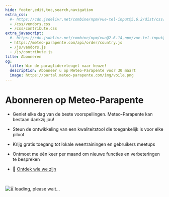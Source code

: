 ```yaml
---
hide: footer,edit,toc,search,navigation
extra_css:
  #- https://cdn.jsdelivr.net/combine/npm/vue-tel-input@5.6.2/dist/css/component.min.css,npm/vue-tel-input@5.6.2/dist/css/sprite.min.css
  - /css/vendors.css
  - /css/contribute.css
extra_javascript:
  #- https://cdn.jsdelivr.net/combine/npm/vue@2.6.14,npm/vue-tel-input@5.6.2/dist/vue-tel-input.umd.min.js,npm/vue-resource@1.5.3/dist/vue-resource.min.js
  - https://meteo-parapente.com/api/order/country.js
  - /js/vendors.js
  - /js/contribute.js
title: Abonneren
og:
  title: Win de paraglidervleugel naar keuze!
  description: Abonneer u op Meteo-Parapente voor 30 maart
  image: https://portal.meteo-parapente.com/img/voile.png
---
```


# Abonneren op Meteo-Parapente
 
- Geniet elke dag van de beste voorspellingen. Meteo-Parapente kan bestaan dankzij jou!
 
- Steun de ontwikkeling van een kwaliteitstool die toegankelijk is voor elke piloot
 
- Krijg gratis toegang tot lokale weertrainingen en gebruikers meetups
 
- Ontmoet me één keer per maand om nieuwe functies en verbeteringen te bespreken

- 👋 <a href="/nl/about-us/" target="_blank">Ontdek wie we zijn</a>

<br>

<script>
  const mp_form_locale = {
    locale: `nl`,
    locale_paypal: `nl_NL`,
    default_country: `NL`,
    product_contributor_title: `Bijdrager`,
    product_contributor_description: `€3 per maand <small>(12 maanden)</small>`,
    product_supporter_title: `Supporter`,
    product_supporter_description: `5€ per maand <small>(12 maanden)</small>`,
    product_small_text: `Eenmalige betaling van €### voor 12 maanden. Geen automatische verlenging.`,
    header_coordinates: `Over u`,
    email: `Email`,
    mobile_phone: `Mobiele telefoon`,
    mobile_phone_small_text: `Alleen gebruikt om uw toegangscode te ontvangen en om deze te resetten in geval u deze verliest. Als u geen mobiele telefoon heeft, neem dan contact op met support@meteo-parapente.com`,
    payment_method: `Betaalmethode`,
    payment_card: `Kredietkaart / Debetkaart`,
    payment_proceed: `Doorgaan naar betaling ►`,
    terms_approval: `Door over te gaan tot betaling, gaat u akkoord en stemt u in met de <a href="/nl/legal/#terms" target="_blank">Algemene gebruiksvoorwaarden van Meteo-Parapente</a>, de <a href="/nl/legal/#membership" target="_blank">Specifieke abonnementsvoorwaarden</a> en het <a href="/nl/privacy/" target="_blank">Privacybeleid</a>. `,
    error_email: `Emailadres is ongeldig`,
    error_phone: `Het telefoonnummer is ongeldig`,
    error_request: `Fout: kan de server niet bereiken. Controleer uw verbinding en probeer het opnieuw.`,
    need_help: `Hebt u hulp nodig?`,
    email_us: `Schrijf een email naar <strong>support@meteo-parapente.com</strong>`,
    payment_declined: `Uw bank heeft de betaling geweigerd. Probeer het alstublieft opnieuw.`,
    payment_sepa: `SEPA-overschrijving`,
    note_transfer: `<u>Betaling via overschrijving:</u> <strong>Op de volgende pagina geven wij u een betalingskenmerk</strong> (example :  RF12-1234-1234-1234). <strong>U MOET de referentie vermelden wanneer u de overschrijving doet.</strong>. Als u vergeet de referentie aan te geven, wordt het geld automatisch terugbetaald en kan uw toegang niet worden geactiveerd.`,
    note_paypal: `<u>Betaling via PayPal:</u> Wij bieden PayPal aan voor uw gemak. Maar als u kunt, raden wij u aan een andere betaalmethode te gebruiken. De kosten die PayPal in rekening brengt zijn buitensporig hoog. Ik weet zeker dat je liever Meteo-Parapente helpt dan PayPal :)`,
    email_confirm: `Er staan geen typefouten in mijn e-mailadres. Ik heb het dubbel gecontroleerd.`,
    error_email_confirm: `Vink het vakje aan`
  };
</script>
<div id="app">
  <p v-if="!ready"><img src="/img/load.gif" class="loading" alt="⏳ loading, please wait..." /></p>
</div>